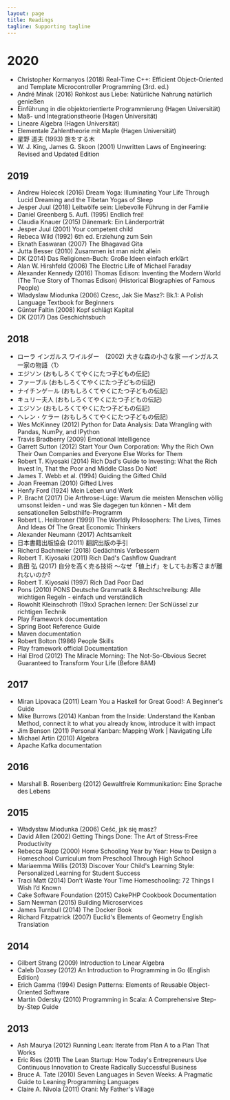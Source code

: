 ```yaml
---
layout: page
title: Readings
tagline: Supporting tagline
---
```


# 2020

- Christopher Kormanyos (2018) Real-Time C++: Efficient Object-Oriented and Template Microcontroller Programming (3rd. ed.)
- André Minak (2016) Rohkost aus Liebe: Natürliche Nahrung natürlich genießen
- Einführung in die objektorientierte Programmierung (Hagen Universität)
- Maß- und Integrationstheorie (Hagen Universität)
- Lineare Algebra (Hagen Universität)
- Elementale Zahlentheorie mit Maple (Hagen Universität)
- 星野 道夫 (1993) 旅をする木
- W. J. King, James G. Skoon (2001) Unwritten Laws of Engineering: Revised and Updated Edition


2019
----

- Andrew Holecek (2016) Dream Yoga: Illuminating Your Life Through Lucid Dreaming and the Tibetan Yogas of Sleep
- Jesper Juul (2018) Leitwölfe sein: Liebevolle Führung in der Familie
- Daniel Greenberg 5. Aufl. (1995) Endlich frei!
- Claudia Knauer (2015) Dänemark: Ein Länderporträt
- Jesper Juul (2001) Your competent child
- Rebeca Wild (1992) 6th ed. Erziehung zum Sein
- Eknath Easwaran (2007) The Bhagavad Gita
- Jutta Besser (2010) Zusammen ist man nicht allein
- DK (2014) Das Religionen-Buch: Große Ideen einfach erklärt
- Alan W. Hirshfeld (2006) The Electric Life of Michael Faraday
- Alexander Kennedy (2016) Thomas Edison: Inventing the Modern World (The True Story of Thomas Edison) (Historical Biographies of Famous People)
- Wladyslaw Miodunka (2006) Czesc, Jak Sie Masz?: Bk.1: A Polish Language Textbook for Beginners
- Günter Faltin (2008) Kopf schlägt Kapital
- DK (2017) Das Geschichtsbuch

2018
----

- ローラ インガルス ワイルダー　(2002) 大きな森の小さな家 ―インガルス一家の物語〈1〉
- エジソン (おもしろくてやくにたつ子どもの伝記)
- ファーブル (おもしろくてやくにたつ子どもの伝記)
- ナイチンゲール (おもしろくてやくにたつ子どもの伝記)
- キュリー夫人 (おもしろくてやくにたつ子どもの伝記)
- エジソン (おもしろくてやくにたつ子どもの伝記)
- ヘレン・ケラー (おもしろくてやくにたつ子どもの伝記)
- Wes McKinney (2012) Python for Data Analysis: Data Wrangling with Pandas, NumPy, and IPython
- Travis Bradberry (2009) Emotional Intelligence
- Garrett Sutton (2012) Start Your Own Corporation: Why the Rich Own Their Own Companies and Everyone Else Works for Them
- Robert T. Kiyosaki (2014) Rich Dad's Guide to Investing: What the Rich Invest In, That the Poor and Middle Class Do Not!
- James T. Webb et al. (1994) Guiding the Gifted Child
- Joan Freeman (2010) Gifted Lives
- Henfy Ford (1924) Mein Leben und Werk
- P. Bracht (2017) Die Arthrose-Lüge: Warum die meisten Menschen völlig umsonst leiden - und was
  Sie dagegen tun können - Mit dem sensationellen Selbsthilfe-Programm
- Robert L. Heilbroner (1999) The Worldly Philosophers: The Lives, Times And Ideas Of The Great Economic Thinkers
- Alexander Neumann (2017) Achtsamkeit
- 日本書籍出版協会 (2011) 翻訳出版の手引
- Richerd Bachmeier (2018) Gedächtnis Verbessern
- Robert T. Kiyosaki (2011) Rich Dad's Cashflow Quadrant
- 島田 弘 (2017) 自分を高く売る技術 〜なぜ「値上げ」をしてもお客さまが離れないのか?
- Robert T. Kiyosaki (1997) Rich Dad Poor Dad
- Pons (2010) PONS Deutsche Grammatik & Rechtschreibung: Alle wichtigen Regeln - einfach
  und verständlich
- Rowohlt Kleinschroth (19xx) Sprachen lernen: Der Schlüssel zur richtigen Technik
- Play Framework documentation
- Spring Boot Reference Guide
- Maven documentation
- Robert Bolton (1986) People Skills
- Play framework official Documentation
- Hal Elrod (2012) The Miracle Morning: The Not-So-Obvious Secret Guaranteed to Transform Your Life (Before 8AM)

2017
----

- Miran Lipovaca (2011) Learn You a Haskell for Great Good!: A Beginner's Guide
- Mike Burrows (2014) Kanban from the Inside: Understand the Kanban Method, connect it to what you already know, introduce it with impact
- Jim Benson (2011) Personal Kanban: Mapping Work | Navigating Life
- Michael Artin (2010) Algebra
- Apache Kafka documentation

2016
----

- Marshall B. Rosenberg (2012) Gewaltfreie Kommunikation: Eine Sprache des Lebens

2015
----

- Władysław Miodunka (2006) Ceść, jak się masz?
- David Allen (2002) Getting Things Done: The Art of Stress-Free Productivity
- Rebecca Rupp (2000) Home Schooling Year by Year: How to Design a Homeschool Curriculum from Preschool Through High School
- Mariaemma Willis (2013) Discover Your Child's Learning Style: Personalized Learning for Student Success
- Traci Matt (2014) Don’t Waste Your Time Homeschooling: 72 Things I Wish I’d Known
- Cake Software Foundation (2015) CakePHP Cookbook Documentation
- Sam Newman (2015) Building Microservices
- James Turnbull (2014) The Docker Book
- Richard Fitzpatrick (2007) Euclid's Elements of Geometry English Translation


2014
----

- Gilbert Strang (2009) Introduction to Linear Algebra
- Caleb Doxsey (2012) An Introduction to Programming in Go (English Edition)
- Erich Gamma (1994) Design Patterns: Elements of Reusable Object-Oriented
  Software
- Martin Odersky (2010) Programming in Scala: A Comprehensive Step-by-Step Guide




2013
----

- Ash Maurya (2012) Running Lean: Iterate from Plan A to a Plan That Works
- Eric Ries (2011) The Lean Startup: How Today's Entrepreneurs Use
  Continuous Innovation to Create Radically Successful Business
- Bruce A. Tate (2010) Seven Languages in Seven Weeks: A Pragmatic Guide to
  Leaning Programming Languages
- Claire A. Nivola (2011) Orani: My Father's Village

